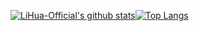 [![LiHua-Official's github stats](https://lihua-github-readme.vercel.app/api?username=LiHua-Official&count_private=true&show_icons=true&count_private=true)](https://github.com/anuraghazra/github-readme-stats)[![Top Langs](https://lihua-github-readme.vercel.app/api/top-langs/?username=LiHua-Official)](https://github.com/anuraghazra/github-readme-stats)
